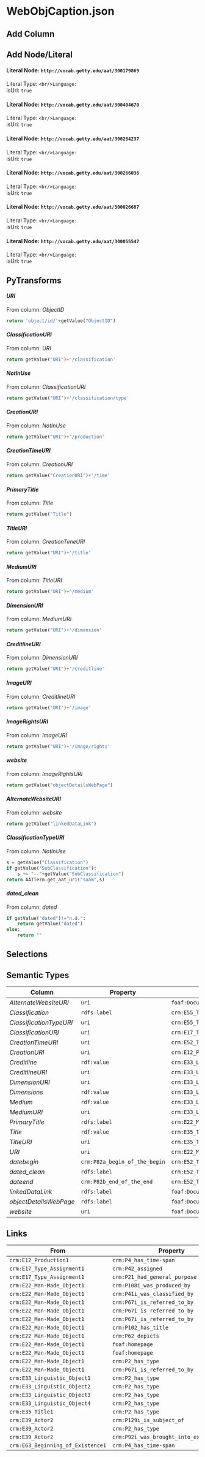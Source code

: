# WebObjCaption.json

## Add Column

## Add Node/Literal
#### Literal Node: `http://vocab.getty.edu/aat/300179869`
Literal Type: ``
<br/>Language: ``
<br/>isUri: `true`

#### Literal Node: `http://vocab.getty.edu/aat/300404670`
Literal Type: ``
<br/>Language: ``
<br/>isUri: `true`

#### Literal Node: `http://vocab.getty.edu/aat/300264237`
Literal Type: ``
<br/>Language: ``
<br/>isUri: `true`

#### Literal Node: `http://vocab.getty.edu/aat/300266036`
Literal Type: ``
<br/>Language: ``
<br/>isUri: `true`

#### Literal Node: `http://vocab.getty.edu/aat/300026687`
Literal Type: ``
<br/>Language: ``
<br/>isUri: `true`

#### Literal Node: `http://vocab.getty.edu/aat/300055547`
Literal Type: ``
<br/>Language: ``
<br/>isUri: `true`


## PyTransforms
#### _URI_
From column: _ObjectID_
``` python
return 'object/id/'+getValue("ObjectID")
```

#### _ClassificationURI_
From column: _URI_
``` python
return getValue("URI")+'/classification'
```

#### _NotInUse_
From column: _ClassificationURI_
``` python
return getValue("URI")+'/classification/type'
```

#### _CreationURI_
From column: _NotInUse_
``` python
return getValue("URI")+'/production'
```

#### _CreationTimeURI_
From column: _CreationURI_
``` python
return getValue("CreationURI")+'/time'
```

#### _PrimaryTitle_
From column: _Title_
``` python
return getValue("Title")
```

#### _TitleURI_
From column: _CreationTimeURI_
``` python
return getValue("URI")+'/title'
```

#### _MediumURI_
From column: _TitleURI_
``` python
return getValue("URI")+'/medium'
```

#### _DimensionURI_
From column: _MediumURI_
``` python
return getValue("URI")+'/dimension'
```

#### _CreditlineURI_
From column: _DimensionURI_
``` python
return getValue("URI")+'/creditline'
```

#### _ImageURI_
From column: _CreditlineURI_
``` python
return getValue("URI")+'/image'
```

#### _ImageRightsURI_
From column: _ImageURI_
``` python
return getValue("URI")+'/image/rights'
```

#### _website_
From column: _ImageRightsURI_
``` python
return getValue("objectDetailsWebPage")
```

#### _AlternateWebsiteURI_
From column: _website_
``` python
return getValue("linkedDataLink")
```

#### _ClassificationTypeURI_
From column: _NotInUse_
``` python
s = getValue("Classification")
if getValue("SubClassification"):
    s += "--"+getValue("SubClassification")
return AATTerm.get_aat_uri("saam",s)
```

#### _dated_clean_
From column: _dated_
``` python
if getValue("dated")!="n.d.":
    return getValue("dated")
else:
    return ""
```


## Selections

## Semantic Types
| Column | Property | Class |
|  ----- | -------- | ----- |
| _AlternateWebsiteURI_ | `uri` | `foaf:Document2`|
| _Classification_ | `rdfs:label` | `crm:E55_Type1`|
| _ClassificationTypeURI_ | `uri` | `crm:E55_Type1`|
| _ClassificationURI_ | `uri` | `crm:E17_Type_Assignment1`|
| _CreationTimeURI_ | `uri` | `crm:E52_Time-Span1`|
| _CreationURI_ | `uri` | `crm:E12_Production1`|
| _Creditline_ | `rdf:value` | `crm:E33_Linguistic_Object3`|
| _CreditlineURI_ | `uri` | `crm:E33_Linguistic_Object3`|
| _DimensionURI_ | `uri` | `crm:E33_Linguistic_Object2`|
| _Dimensions_ | `rdf:value` | `crm:E33_Linguistic_Object2`|
| _Medium_ | `rdf:value` | `crm:E33_Linguistic_Object1`|
| _MediumURI_ | `uri` | `crm:E33_Linguistic_Object1`|
| _PrimaryTitle_ | `rdfs:label` | `crm:E22_Man-Made_Object1`|
| _Title_ | `rdf:value` | `crm:E35_Title1`|
| _TitleURI_ | `uri` | `crm:E35_Title1`|
| _URI_ | `uri` | `crm:E22_Man-Made_Object1`|
| _datebegin_ | `crm:P82a_begin_of_the_begin` | `crm:E52_Time-Span1`|
| _dated_clean_ | `rdfs:label` | `crm:E52_Time-Span1`|
| _dateend_ | `crm:P82b_end_of_the_end` | `crm:E52_Time-Span1`|
| _linkedDataLink_ | `rdfs:label` | `foaf:Document2`|
| _objectDetailsWebPage_ | `rdfs:label` | `foaf:Document1`|
| _website_ | `uri` | `foaf:Document1`|


## Links
| From | Property | To |
|  --- | -------- | ---|
| `crm:E12_Production1` | `crm:P4_has_time-span` | `crm:E52_Time-Span1`|
| `crm:E17_Type_Assignment1` | `crm:P42_assigned` | `crm:E55_Type1`|
| `crm:E17_Type_Assignment1` | `crm:P21_had_general_purpose` | `xsd:http://vocab.getty.edu/aat/300179869`|
| `crm:E22_Man-Made_Object1` | `crm:P108i_was_produced_by` | `crm:E12_Production1`|
| `crm:E22_Man-Made_Object1` | `crm:P41i_was_classified_by` | `crm:E17_Type_Assignment1`|
| `crm:E22_Man-Made_Object1` | `crm:P67i_is_referred_to_by` | `crm:E33_Linguistic_Object2`|
| `crm:E22_Man-Made_Object1` | `crm:P67i_is_referred_to_by` | `crm:E33_Linguistic_Object3`|
| `crm:E22_Man-Made_Object1` | `crm:P67i_is_referred_to_by` | `crm:E33_Linguistic_Object4`|
| `crm:E22_Man-Made_Object1` | `crm:P102_has_title` | `crm:E35_Title1`|
| `crm:E22_Man-Made_Object1` | `crm:P62_depicts` | `crm:E39_Actor2`|
| `crm:E22_Man-Made_Object1` | `foaf:homepage` | `foaf:Document1`|
| `crm:E22_Man-Made_Object1` | `foaf:homepage` | `foaf:Document2`|
| `crm:E22_Man-Made_Object1` | `crm:P2_has_type` | `crm:E55_Type1`|
| `crm:E22_Man-Made_Object1` | `crm:P67i_is_referred_to_by` | `crm:E33_Linguistic_Object1`|
| `crm:E33_Linguistic_Object1` | `crm:P2_has_type` | `xsd:http://vocab.getty.edu/aat/300264237`|
| `crm:E33_Linguistic_Object2` | `crm:P2_has_type` | `xsd:http://vocab.getty.edu/aat/300266036`|
| `crm:E33_Linguistic_Object3` | `crm:P2_has_type` | `xsd:http://vocab.getty.edu/aat/300026687`|
| `crm:E33_Linguistic_Object4` | `crm:P2_has_type` | `xsd:http://vocab.getty.edu/aat/300055547`|
| `crm:E35_Title1` | `crm:P2_has_type` | `xsd:http://vocab.getty.edu/aat/300404670`|
| `crm:E39_Actor2` | `crm:P129i_is_subject_of` | `crm:E33_Linguistic_Object1`|
| `crm:E39_Actor2` | `crm:P2_has_type` | `crm:E55_Type1`|
| `crm:E39_Actor2` | `crm:P92i_was_brought_into_existence_by` | `crm:E63_Beginning_of_Existence1`|
| `crm:E63_Beginning_of_Existence1` | `crm:P4_has_time-span` | `crm:E52_Time-Span1`|
